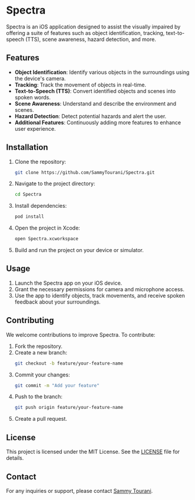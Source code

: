 # Spectra

Spectra is an iOS application designed to assist the visually impaired by offering a suite of features such as object identification, tracking, text-to-speech (TTS), scene awareness, hazard detection, and more.

## Features

- **Object Identification**: Identify various objects in the surroundings using the device's camera.
- **Tracking**: Track the movement of objects in real-time.
- **Text-to-Speech (TTS)**: Convert identified objects and scenes into spoken words.
- **Scene Awareness**: Understand and describe the environment and scenes.
- **Hazard Detection**: Detect potential hazards and alert the user.
- **Additional Features**: Continuously adding more features to enhance user experience.

## Installation

1. Clone the repository:
    ```bash
    git clone https://github.com/SammyTourani/Spectra.git
    ```
2. Navigate to the project directory:
    ```bash
    cd Spectra
    ```
3. Install dependencies:
    ```bash
    pod install
    ```
4. Open the project in Xcode:
    ```bash
    open Spectra.xcworkspace
    ```
5. Build and run the project on your device or simulator.

## Usage

1. Launch the Spectra app on your iOS device.
2. Grant the necessary permissions for camera and microphone access.
3. Use the app to identify objects, track movements, and receive spoken feedback about your surroundings.

## Contributing

We welcome contributions to improve Spectra. To contribute:

1. Fork the repository.
2. Create a new branch:
    ```bash
    git checkout -b feature/your-feature-name
    ```
3. Commit your changes:
    ```bash
    git commit -m "Add your feature"
    ```
4. Push to the branch:
    ```bash
    git push origin feature/your-feature-name
    ```
5. Create a pull request.

## License

This project is licensed under the MIT License. See the [LICENSE](LICENSE) file for details.

## Contact

For any inquiries or support, please contact [Sammy Tourani](https://github.com/SammyTourani).
